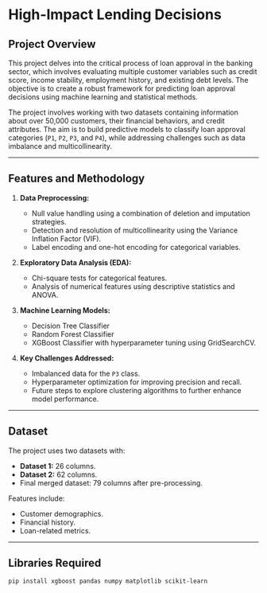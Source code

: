 # High-Impact Lending Decisions

## Project Overview

This project delves into the critical process of loan approval in the banking sector, which involves evaluating multiple customer variables such as credit score, income stability, employment history, and existing debt levels. The objective is to create a robust framework for predicting loan approval decisions using machine learning and statistical methods.

The project involves working with two datasets containing information about over 50,000 customers, their financial behaviors, and credit attributes. The aim is to build predictive models to classify loan approval categories (`P1`, `P2`, `P3`, and `P4`), while addressing challenges such as data imbalance and multicollinearity.

---

## Features and Methodology

1. **Data Preprocessing:**
   - Null value handling using a combination of deletion and imputation strategies.
   - Detection and resolution of multicollinearity using the Variance Inflation Factor (VIF).
   - Label encoding and one-hot encoding for categorical variables.

2. **Exploratory Data Analysis (EDA):**
   - Chi-square tests for categorical features.
   - Analysis of numerical features using descriptive statistics and ANOVA.

3. **Machine Learning Models:**
   - Decision Tree Classifier
   - Random Forest Classifier
   - XGBoost Classifier with hyperparameter tuning using GridSearchCV.

4. **Key Challenges Addressed:**
   - Imbalanced data for the `P3` class.
   - Hyperparameter optimization for improving precision and recall.
   - Future steps to explore clustering algorithms to further enhance model performance.

---

## Dataset

The project uses two datasets with:
- **Dataset 1:** 26 columns.
- **Dataset 2:** 62 columns.
- Final merged dataset: 79 columns after pre-processing.

Features include:
- Customer demographics.
- Financial history.
- Loan-related metrics.

---

## Libraries Required

```bash
pip install xgboost pandas numpy matplotlib scikit-learn
